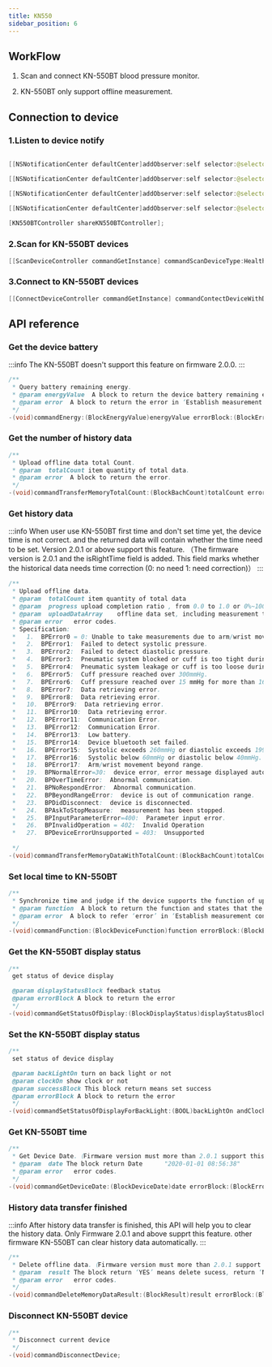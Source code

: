 ```yaml
---
title: KN550
sidebar_position: 6
---
```


## WorkFlow

1. Scan and connect KN-550BT blood pressure monitor.

2. KN-550BT only support offline measurement.

## Connection to device

### 1.Listen to device notify

```java

[[NSNotificationCenter defaultCenter]addObserver:self selector:@selector(DeviceDiscover:) name:KN550BTDiscover object:nil];

[[NSNotificationCenter defaultCenter]addObserver:self selector:@selector(DeviceConnectFail:) name:KN550BTConnectFailed object:nil];

[[NSNotificationCenter defaultCenter]addObserver:self selector:@selector(DeviceConnect:) name:KN550BTConnectNoti object:nil];

[[NSNotificationCenter defaultCenter]addObserver:self selector:@selector(DeviceDisConnect:) name:KN550BTDisConnectNoti object:nil];
            
[KN550BTController shareKN550BTController];
```

### 2.Scan for KN-550BT devices

```java
[[ScanDeviceController commandGetInstance] commandScanDeviceType:HealthDeviceType_KN550BT];
```

### 3.Connect to KN-550BT devices

```java
[[ConnectDeviceController commandGetInstance] commandContectDeviceWithDeviceType:HealthDeviceType_KN550BT andSerialNub:deviceMac];
```

## API reference

### Get the device battery

:::info
The KN-550BT doesn't support this feature on firmware 2.0.0.
:::

```java
/**
 * Query battery remaining energy.
 * @param energyValue  A block to return the device battery remaining energy percentage, ‘80’ stands for 80%.
 * @param error  A block to return the error in ‘Establish measurement connection’
 */
-(void)commandEnergy:(BlockEnergyValue)energyValue errorBlock:(BlockError)error;
```

### Get the number of history data

```java
/**
 * Upload offline data total Count.
 * @param  totalCount item quantity of total data.
 * @param error  A block to return the error.
 */
-(void)commandTransferMemoryTotalCount:(BlockBachCount)totalCount errorBlock:(BlockError)error;
```

### Get history data

:::info
When user use KN-550BT first time and don't set time yet, the device time is not correct. 
and the returned data will contain whether the time need to be set. Version 2.0.1 or above support this feature.
（The firmware version is 2.0.1 and the isRightTime field is added. This field marks whether the historical data needs time correction (0: no need 1: need correction)）
:::

```java
/**
 * Upload offline data.
 * @param  totalCount item quantity of total data
 * @param  progress upload completion ratio , from 0.0 to 1.0 or 0%~100％, 100% means upload completed.
 * @param  uploadDataArray    offline data set, including measurement time, systolic pressure, diastolic pressure, pulse rate, irregular judgment. corresponding KEYs are time, sys, dia, heartRate, irregular.
 * @param error   error codes.
 * Specification:
 *   1.  BPError0 = 0: Unable to take measurements due to arm/wrist movements.
 *   2.  BPError1:  Failed to detect systolic pressure.
 *   3.  BPError2:  Failed to detect diastolic pressure.
 *   4.  BPError3:  Pneumatic system blocked or cuff is too tight during inflation.
 *   5.  BPError4:  Pneumatic system leakage or cuff is too loose during inflation.
 *   6.  BPError5:  Cuff pressure reached over 300mmHg.
 *   7.  BPError6:  Cuff pressure reached over 15 mmHg for more than 160 seconds.
 *   8.  BPError7:  Data retrieving error.
 *   9.  BPError8:  Data retrieving error.
 *   10.  BPError9:  Data retrieving error.
 *   11.  BPError10:  Data retrieving error.
 *   12.  BPError11:  Communication Error.
 *   13.  BPError12:  Communication Error.
 *   14.  BPError13:  Low battery.
 *   15.  BPError14:  Device bluetooth set failed.
 *   16.  BPError15:  Systolic exceeds 260mmHg or diastolic exceeds 199mmHg.
 *   17.  BPError16:  Systolic below 60mmHg or diastolic below 40mmHg.
 *   18.  BPError17:  Arm/wrist movement beyond range.
 *   19.  BPNormalError=30:  device error, error message displayed automatically.
 *   20.  BPOverTimeError:  Abnormal communication.
 *   21.  BPNoRespondError:  Abnormal communication.
 *   22.  BPBeyondRangeError:  device is out of communication range.
 *   23.  BPDidDisconnect:  device is disconnected.
 *   24.  BPAskToStopMeasure:  measurement has been stopped.
 *   25.  BPInputParameterError=400:  Parameter input error.
 *   26.  BPInvalidOperation = 402:  Invalid Operation
 *   27.  BPDeviceErrorUnsupported = 403:  Unsupported
    
 */
-(void)commandTransferMemoryDataWithTotalCount:(BlockBachCount)totalCount progress:(BlockBachProgress)progress dataArray:(BlockBachArray)uploadDataArray errorBlock:(BlockError)error;
```

### Set local time to KN-550BT

```java
/**
 * Synchronize time and judge if the device supports the function of up Air Measurement, arm Measurement, Angle Sensor, Angle Setting, HSD, Offline Memory, mutable Groups Upload, Self Upgrade. ‘True’ means yes or on, ‘False’ means no or off.
 * @param function  A block to return the function and states that the device supports.
 * @param error  A block to refer ‘error’ in ‘Establish measurement connection’ in KN550BT.
 */
-(void)commandFunction:(BlockDeviceFunction)function errorBlock:(BlockError)error;
```

### Get the KN-550BT display status

```java
/**
 get status of device display

 @param displayStatusBlock feedback status
 @param errorBlock A block to return the error
 */
-(void)commandGetStatusOfDisplay:(BlockDisplayStatus)displayStatusBlock error:(BlockError)errorBlock;
```

### Set the KN-550BT display status

```java
/**
 set status of device display

 @param backLightOn turn on back light or not
 @param clockOn show clock or not
 @param successBlock This block return means set success
 @param errorBlock A block to return the error
 */
-(void)commandSetStatusOfDisplayForBackLight:(BOOL)backLightOn andClock:(BOOL)clockOn resultSuccess:(BlockSuccess)successBlock error:(BlockError)errorBlock;
```

### Get KN-550BT time
```java
/**
 * Get Device Date.（Firmware version must more than 2.0.1 support this API）
 * @param  date The block return Date      "2020-01-01 08:56:38"
 * @param error   error codes.
 */
-(void)commandGetDeviceDate:(BlockDeviceDate)date errorBlock:(BlockError)error;
```
### History data transfer finished

:::info
After history data transfer is finished, this API will help you to clear the history data.
Only Firmware 2.0.1 and above supprt this feature. other firmware KN-550BT can clear history data automatically.
:::

```java
/**
 * Delete offline data.（Firmware version must more than 2.0.1 support this API）
 * @param  result The block return ‘YES’ means delete sucess, return ‘NO’ means delete fail.
 * @param error   error codes.
 */
-(void)commandDeleteMemoryDataResult:(BlockResult)result errorBlock:(BlockError)error;
```

### Disconnect KN-550BT device

```java
/**
 * Disconnect current device
 */
-(void)commandDisconnectDevice;
```
